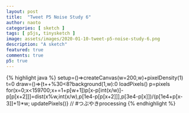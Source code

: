 ```yaml
---
layout: post
title:  "Tweet P5 Noise Study 6"
author: naoto
categories: [ sketch ]
tags: [ p5js, tinysketch ]
image: assets/images/2020-01-10-tweet-p5-noise-study-6.png
description: "A sketch"
featured: true
comments: true
p5: true
---
```


<div id = "p5sketch">
  <!-- p5 instance will be created here -->
</div>

{% highlight java %}
setup=()=>createCanvas(w=200,w)+pixelDensity(1)
t=0
draw=()=>{t++%30<8?background(1,w):0
loadPixels()
p=pixels
for(x=0;x<159700;x+=1+p[w+1])p[x-p[int(x/w)]-p[p[x+2]]]=dist(x%w,int(x/w),p[1e4-p[p[x+2]]],p[3e4-p[x]])/(p[1e4+p[x-3]]+1)*w;
updatePixels()}
// #つぶやきprocessing
{% endhighlight %}

<script>
setup=()=>createCanvas(w=200,w).parent("p5sketch")+pixelDensity(1)
t=0
draw=()=>{t++%30<8?background(1,w):0
loadPixels()
p=pixels
for(x=0;x<159700;x+=1+p[w+1])p[x-p[int(x/w)]-p[p[x+2]]]=dist(x%w,int(x/w),p[1e4-p[p[x+2]]],p[3e4-p[x]])/(p[1e4+p[x-3]]+1)*w;
updatePixels()}
// #つぶやきprocessing
</script>